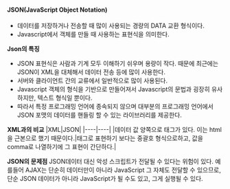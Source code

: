 #### JSON(JavaScript Object Notation)

- 데이터를 저장하거나 전송할 때 많이 사용되는 경량의 DATA 교환 형식이다.
- Javascript에서 객체를 만들 때 사용하는 표현식을 의미한다.

**Json의 특징**

- JSON 표현식은 사람과 기계 모두 이해하기 쉬우며 용량이 작다. 때문에 최근에는 JSON이 XML을 대체해서 데이터 전송 등에 많이 사용한다.
- 서버와 클라이언트 간의 교류에서 일반적으로 많이 사용된다.
- Javascript 객체의 형식을 기반으로 만들어져서 Javascript의 문법과 굉장히 유사하지만, 텍스트 형식일 뿐이다.
- 따라서 특정 프로그래밍 언어에 종속되지 않으며 대부분의 프로그래밍 언어에서 JSON 포맷의 데이터를 핸들링 할 수 있는 라이브러리를 제공한다.

**XML과의 비교**
|XML|JSON|
|----|----|
|데이터 값 양쪽으로 태그가 있다. 이는 html을 근본으로 했기 때문이다.|태그로 표현하기 보다는 중괄호 형식으로하고, 값을 comma로 나열하기에 그 표현이 간단하다.|

**JSON의 문제점**
JSON데이터 대신 악성 스크립트가 전달될 수 있다는 위험이 있다. 예를들어 AJAX는 단순히 데이터만이 아니라 JavaScript 그 자체도 전달할 수 있으므로, 단순 JSON 데이터가 아니라 JavaScript가 될 수도 있고, 그게 실행될 수 있다.
